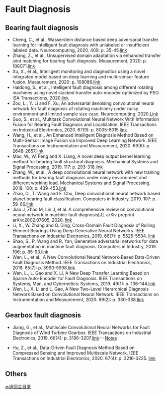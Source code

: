# Fault Diagnosis

## Bearing fault diagnosis
-	Cheng, C., et al., Wasserstein distance based deep adversarial transfer learning for intelligent fault diagnosis with unlabeled or insufficient labeled data. Neurocomputing, 2020. 409: p. 35-45.[link](https://www.sciencedirect.com/science/article/pii/S0925231220308754?dgcid=rss_sd_all)
- Zhang, Z., et al., Unsupervised domain adaptation via enhanced transfer joint matching for bearing fault diagnosis. Measurement, 2020: p. 108071.[link](https://www.sciencedirect.com/science/article/pii/S0263224120306096?dgcid=rss_sd_all)
-	Xu, X., et al., Intelligent monitoring and diagnostics using a novel integrated model based on deep learning and multi-sensor feature fusion. Measurement, 2020: p. 108086.[link](https://www.sciencedirect.com/science/article/pii/S0263224120306242?dgcid=rss_sd_all)
-	Haidong, S., et al., Intelligent fault diagnosis among different rotating machines using novel stacked transfer auto-encoder optimized by PSO. ISA Transactions, 2020.[link](https://doi.org/10.1016/j.isatra.2020.05.041)
-	 Zou, L., Y. Li and F. Xu, An adversarial denoising convolutional neural network for fault diagnosis of rotating machinery under noisy environment and limited sample size case. Neurocomputing, 2020.[Link](https://doi.org/10.1016/j.neucom.2020.04.074)
-	Guo, S., et al., Multitask Convolutional Neural Network With Information Fusion for Bearing Fault Diagnosis and Localization. IEEE Transactions on Industrial Electronics, 2020. 67(9): p. 8005-8015.[link](https://ieeexplore.ieee.org/document/8848851)
-	Wang, H., et al., An Enhanced Intelligent Diagnosis Method Based on Multi-Sensor Image Fusion via Improved Deep Learning Network. IEEE Transactions on Instrumentation and Measurement, 2020. 69(6): p. 2648-2657.[link](https://ieeexplore.ieee.org/document/8760507)
- Mao, W., W. Feng and X. Liang, A novel deep output kernel learning method for bearing fault structural diagnosis. Mechanical Systems and Signal Processing, 2019. 117: p. 293-318.[link](https://www.sciencedirect.com/science/article/pii/S0888327018304357)
- Zhang, W., et al., A deep convolutional neural network with new training methods for bearing fault diagnosis under noisy environment and different working load. Mechanical Systems and Signal Processing, 2018. 100: p. 439-453.[link](https://doi.org/10.1016/j.ymssp.2017.06.022)
- Zhao, D., T. Wang and F. Chu, Deep convolutional neural network based planet bearing fault classification. Computers in Industry, 2019. 107: p. 59-66.[link](https://doi.org/10.1016/j.compind.2019.02.001)
- Jiao J, Zhao M, Lin J, et al. A comprehensive review on convolutional neural network in machine fault diagnosis[J]. arXiv preprint arXiv:2002.07605, 2020. [link](https://arxiv.org/ftp/arxiv/papers/2002/2002.07605.pdf)
- Li, X., W. Zhang and Q. Ding, Cross-Domain Fault Diagnosis of Rolling Element Bearings Using Deep Generative Neural Networks. IEEE Transactions on Industrial Electronics, 2019. 66(7): p. 5525-5534. [link](https://ieeexplore.ieee.org/document/8456850)
- Shao, S., P. Wang and R. Yan, Generative adversarial networks for data augmentation in machine fault diagnosis. Computers in Industry, 2019. 106: p. 85-93.[link](https://www.sciencedirect.com/science/article/pii/S0166361518305657?via%3Dihub)
-	Wen, L., et al., A New Convolutional Neural Network-Based Data-Driven Fault Diagnosis Method. IEEE Transactions on Industrial Electronics, 2018. 65(7): p. 5990-5998.[link](https://ieeexplore.ieee.org/document/8114247)
-	Wen, L., L. Gao and X. Li, A New Deep Transfer Learning Based on Sparse Auto-Encoder for Fault Diagnosis. IEEE Transactions on Systems, Man, and Cybernetics: Systems, 2019. 49(1): p. 136-144.[link](https://ieeexplore.ieee.org/document/8058000)
-	Wen, L., X. Li and L. Gao, A New Two-Level Hierarchical Diagnosis Network Based on Convolutional Neural Network. IEEE Transactions on Instrumentation and Measurement, 2020. 69(2): p. 330-338.[link](https://ieeexplore.ieee.org/document/8649683)




## Gearbox fault diagnosis
- Jiang, G., et al., Multiscale Convolutional Neural Networks for Fault Diagnosis of Wind Turbine Gearbox. IEEE Transactions on Industrial Electronics, 2019. 66(4): p. 3196-3207.[link](https://ieeexplore.ieee.org/document/8384293)---[Notes](../notes/papernotes1.md)

- Hu, Z., et al., Data-Driven Fault Diagnosis Method Based on Compressed Sensing and Improved Multiscale Network. IEEE Transactions on Industrial Electronics, 2020. 67(4): p. 3216-3225.  [link](https://ieeexplore.ieee.org/document/8704327/)






## Others


[:back:返回主目录](../README.md)
